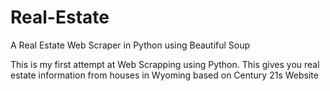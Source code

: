 # Real-Estate
A Real Estate Web Scraper in Python using Beautiful Soup


<p> This is my first attempt at Web Scrapping using Python. This gives you real estate information from houses in Wyoming based on 
Century 21s Website </p>
